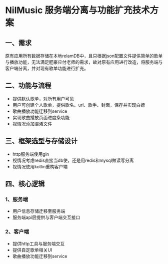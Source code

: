# NilMusic 服务端分离与功能扩充技术方案

## 一、需求

​	原有应用所有数据存储在本地relamDB中，且只根据json配置文件提供简单的歌单与播放功能，无法满足肥豪应付老师的需求，故对原有应用进行改造，将服务端与客户端分离，并对现有歌单功能进行扩充。

## 二、功能与流程

- 提供默认歌单，对所有用户可见
- 用户可创建个人歌单，提供歌名、url、歌手、封面，保存并实现白嫖
- 歌曲播放功能迁移到service
- 实现歌曲播放页面进度条功能
- 视情况添加混淆文件

## 三、框架选型与存储设计

- http服务端使用gin
- 视情况考虑redis直接当db使，还是用redis和mysql做读写分离
- 视情况使用kotlin重构客户端

## 四、核心逻辑

### 1、服务端

- 用户信息存储迁移至服务端
- 服务端api层提供与客户端交互接口

### 2、客户端

- 提供http工具与服务端交互
- 提供自定歌单相关UI
- 歌曲播放功能迁移到service